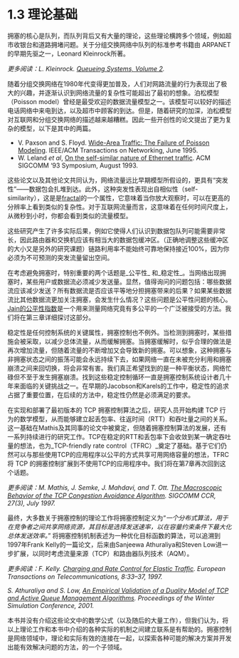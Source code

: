 # 1.3 理论基础

拥塞的核心是队列，而队列背后又有大量的理论，这些理论横跨多个领域，例如超市收银台和道路拥堵问题。关于分组交换网络中队列的标准参考书籍由 ARPANET 的早期先驱之一，Leonard Kleinrock所著。

_更多阅读：L. Kleinrock._ [_Queueing Systems, Volume 2_](https://archive.org/details/queueingsystems02klei)_._

随着分组交换网络在1980年代变得更加普及，人们对网路流量的行为表现出了极大的兴趣，并逐渐认识到网络流量的复杂性可能超出了最初的想象。泊松模型（Poisson model）曾经是最受欢迎的数据流量模型之一。该模型可以较好的描述电话网络中来电到达，以及超市中顾客的到达。但是，随着研究的加深，泊松模型对互联网和分组交换网络的描述越来越糟糕。因此一些开创性的论文提出了更为复杂的模型，以下是其中的两篇。

* V. Paxson and S. Floyd. [Wide-Area Traffic: The Failure of Poisson Modeling](https://www.icir.org/vern/papers/poisson.TON.pdf). IEEE/ACM Transactions on Networking, June 1995.
* W. Leland _et al_, [On the self-similar nature of Ethernet traffic](https://doi.org/10.1145/167954.166255). ACM SIGCOMM ‘93 Symposium, August 1993.

这些论文以及其他论文共同认为，网络流量远比早期模型所假设的，更具有“突发性”——数据包会扎堆到达。此外，这种突发性表现出自相似性（self-similarity），这是是[fractal](https://www.stsci.edu/\~lbradley/seminar/fractals.html)的一个属性，它意味着当你放大观察时，可以在更高的分辨率上看到类似的复杂性。对于互联网流量而言，这意味着在任何时间尺度上，从微秒到小时，你都会看到类似的流量模型。

这些研究产生了许多实际后果，例如它使得人们认识到数据包队列可能需要非常长，因此路由器和交换机应该有相当大的数据包缓冲区。（正确地调整这些缓冲区的大小又是另外的研究课题）链路利用率不能始终可靠地保持接近100%，因为你必须为不可预测的突发流量留出空间。

在考虑避免拥塞时，特别重要的两个话题是_公平性_ 和_稳定性_。当网络出现拥塞时，某些用户或数据流必须减少发送量。显然，值得询问的问题包括：哪些数据流应该减少发送？所有数据流是否应该平等地分担拥塞带来的后果？如果某些数据流比其他数据流更加关注拥塞，会发生什么情况？这些问题是公平性问题的核心。[Jain的公平性指数](../chapter-3-ru-he-she-ji-yong-sai-kong-zhi-design-space/3.2-ping-pan-biao-zhun.md#id-3.2.2-gong-ping-xing)是一个用来测量网络究竟有多公平的一个广泛被接受的方法。我们将在第三章详细探讨这部分。

稳定性是任何控制系统的关键属性，拥塞控制也不例外。当检测到拥塞时，某些措施会被采取，以减少总体流量，从而缓解拥塞。当拥塞缓解时，似乎合理的做法是再次增加流量，但随着流量的不断增加又会导致新的拥塞。可以想象，这种拥塞与非拥塞状态之间的振荡可能会永远持续下去，如果网络一直在未被充分利用和拥塞崩溃之间来回切换，将会非常有害。我们真正希望找到的是一种平衡状态，网络忙碌但不至于发生拥塞崩溃。找到这些稳定控制循环一直是拥塞控制系统设计者几十年来面临的关键挑战之一。在早期的Jacobson和Karels的工作中，稳定性的追求占据了重要位置，在后续的方法中，稳定性仍然是必须满足的要求。

在实现和部署了最初版本的 TCP 拥塞控制算法之后，研究人员开始构建 TCP 行为的数学模型，从而能够建立起丢包率、往返时间（RTT）和吞吐量之间的关系。这一基础在Mathis及其同事的论文中被奠定，但随着拥塞控制算法的发展，还有一系列持续进行的研究工作。TCP在稳定的RTT和丢包率下会收敛到某一确定吞吐量的想法，也为_TCP-friendly rate control（TFRC）_奠定了基础。基于它们仍然可以与那些使用TCP的应用程序以公平的方式共享可用网络容量的想法，TFRC 将 TCP 的拥塞控制扩展到不使用TCP的应用程序中。我们将在第7章再次回到这个话题。

_更多阅读：M. Mathis, J. Semke, J. Mahdavi, and T. Ott._ [_The Macroscopic Behavior of the TCP Congestion Avoidance Algorithm_](https://dl.acm.org/doi/abs/10.1145/263932.264023)_. SIGCOMM CCR, 27(3), July 1997._

最终，大多数关于拥塞控制的理论工作将拥塞控制定义为“_一个分布式算法，用于在竞争者之间共享网络资源，其目标是选择发送速率，以在容量约束条件下最大化总体发送效率。_” 将拥塞控制机制表述为一种优化目标函数的算法，可以追溯到1997年Frank Kelly的一篇论文，后来由Sanjeewa Athuraliya和Steven Low进一步扩展，以同时考虑流量来源（TCP）和路由器队列技术（AQM）。

_更多阅读：F. Kelly._ [_Charging and Rate Control for Elastic Traffic_](http://www.statslab.cam.ac.uk/\~frank/elastic.pdf)_. European Transactions on Telecommunications, 8:33–37, 1997._

_S. Athuraliya and S. Low,_ [_An Empirical Validation of a Duality Model of TCP and Active Queue Management Algorithms_](https://ieeexplore.ieee.org/document/977445)_. Proceedings of the Winter Simulation Conference, 2001._

本书并没有介绍这些论文中的数学公式（以及随后的大量工作），但我们认为，将以上理论工作和本书中介绍的各种实际的机制之间建立联系是有帮助的。拥塞控制是网络领域中，理论和实际有效的连接在一起，以探索各种可能的解决方案并开发出能有效解决问题的方法，的一个子领域。

